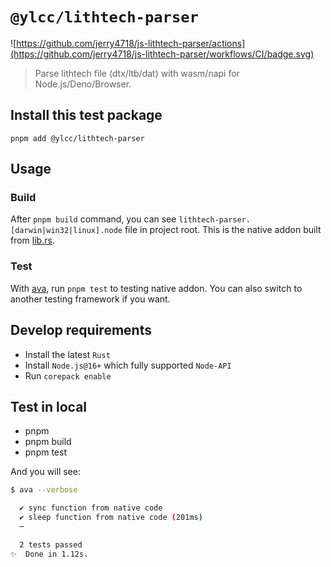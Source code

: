 # `@ylcc/lithtech-parser`

![https://github.com/jerry4718/js-lithtech-parser/actions](https://github.com/jerry4718/js-lithtech-parser/workflows/CI/badge.svg)

> Parse lithtech file (dtx/ltb/dat) with wasm/napi for Node.js/Deno/Browser.

## Install this test package

```
pnpm add @ylcc/lithtech-parser
```

## Usage

### Build

After `pnpm build` command, you can see `lithtech-parser.[darwin|win32|linux].node` file in project root. This is the native addon built from [lib.rs](./src/lib.rs).

### Test

With [ava](https://github.com/avajs/ava), run `pnpm test` to testing native addon. You can also switch to another testing framework if you want.

## Develop requirements

- Install the latest `Rust`
- Install `Node.js@16+` which fully supported `Node-API`
- Run `corepack enable`

## Test in local

- pnpm
- pnpm build
- pnpm test

And you will see:

```bash
$ ava --verbose

  ✔ sync function from native code
  ✔ sleep function from native code (201ms)
  ─

  2 tests passed
✨  Done in 1.12s.
```
